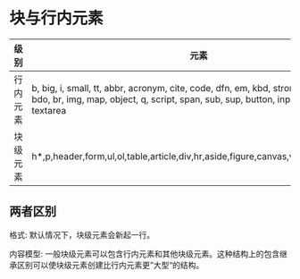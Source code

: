 # 块与行内元素

| 级别     | 元素                                                                                                                                                                              |
| -------- | --------------------------------------------------------------------------------------------------------------------------------------------------------------------------------- |
| 行内元素 | b, big, i, small, tt, abbr, acronym, cite, code, dfn, em, kbd, strong, samp, var, a, bdo, br, img, map, object, q, script, span, sub, sup, button, input, label, select, textarea |
| 块级元素 | h\*,p,header,form,ul,ol,table,article,div,hr,aside,figure,canvas,video,audio,footer                                                                                               |

## 两者区别

格式: 默认情况下，块级元素会新起一行。

内容模型: 一般块级元素可以包含行内元素和其他块级元素。这种结构上的包含继承区别可以使块级元素创建比行内元素更”大型“的结构。
